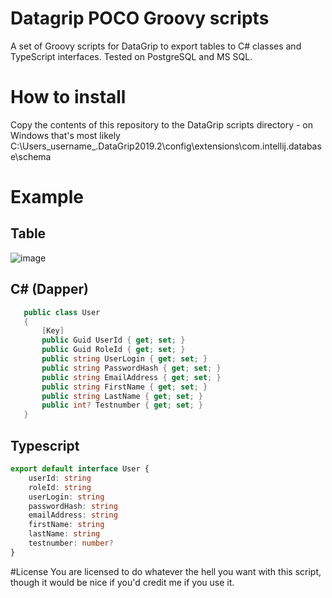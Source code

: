 # Datagrip POCO Groovy scripts
A set of Groovy scripts for DataGrip to export tables to C# classes and TypeScript interfaces. Tested on PostgreSQL and MS SQL.

# How to install
Copy the contents of this repository to the DataGrip scripts directory - on Windows that's most likely C:\Users\_username_\.DataGrip2019.2\config\extensions\com.intellij.database\schema

# Example

## Table

![image](https://user-images.githubusercontent.com/4477538/81435312-ef429a80-9167-11ea-9d94-732ef471827e.png)

## C# (Dapper)

```c#
   public class User
   {
       [Key]
       public Guid UserId { get; set; }
       public Guid RoleId { get; set; }
       public string UserLogin { get; set; }
       public string PasswordHash { get; set; }
       public string EmailAddress { get; set; }
       public string FirstName { get; set; }
       public string LastName { get; set; }
       public int? Testnumber { get; set; }
   }
```

## Typescript

```ts
export default interface User {
    userId: string
    roleId: string
    userLogin: string
    passwordHash: string
    emailAddress: string
    firstName: string
    lastName: string
    testnumber: number?
}

```

#License
You are licensed to do whatever the hell you want with this script, though it would be nice if you'd credit me if you use it.
